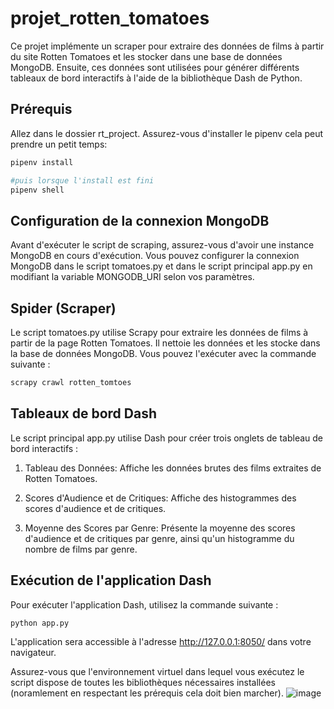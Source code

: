 # projet_rotten_tomatoes

Ce projet implémente un scraper pour extraire des données de films à partir du site Rotten Tomatoes et les stocker dans une base de données MongoDB. Ensuite, ces données sont utilisées pour générer différents tableaux de bord interactifs à l'aide de la bibliothèque Dash de Python.

## Prérequis

Allez dans le dossier rt_project.
Assurez-vous d'installer le pipenv cela peut prendre un petit temps:

```bash
pipenv install

#puis lorsque l'install est fini
pipenv shell
```

## Configuration de la connexion MongoDB

Avant d'exécuter le script de scraping, assurez-vous d'avoir une instance MongoDB en cours d'exécution. Vous pouvez configurer la connexion MongoDB dans le script tomatoes.py et dans le script principal app.py en modifiant la variable MONGODB_URI selon vos paramètres.


## Spider (Scraper)
Le script tomatoes.py utilise Scrapy pour extraire les données de films à partir de la page Rotten Tomatoes. Il nettoie les données et les stocke dans la base de données MongoDB. Vous pouvez l'exécuter avec la commande suivante :

```bash
scrapy crawl rotten_tomtoes
```

## Tableaux de bord Dash
Le script principal app.py utilise Dash pour créer trois onglets de tableau de bord interactifs :

1. Tableau des Données: Affiche les données brutes des films extraites de Rotten Tomatoes.

2. Scores d'Audience et de Critiques: Affiche des histogrammes des scores d'audience et de critiques.

3. Moyenne des Scores par Genre: Présente la moyenne des scores d'audience et de critiques par genre, ainsi qu'un histogramme du nombre de films par genre.

## Exécution de l'application Dash
Pour exécuter l'application Dash, utilisez la commande suivante :
```bash
python app.py
```
L'application sera accessible à l'adresse http://127.0.0.1:8050/ dans votre navigateur.

Assurez-vous que l'environnement virtuel dans lequel vous exécutez le script dispose de toutes les bibliothèques nécessaires installées (noramlement en respectant les prérequis cela doit bien marcher).
![image](https://github.com/kadocheb/projet_rotten_tomatoes/assets/134379752/61c999b2-c2c4-4cb3-be6d-f26fb261fb12)

